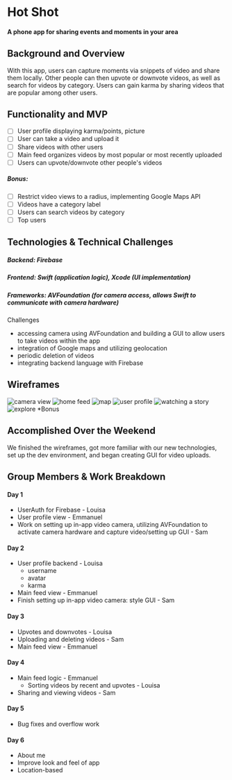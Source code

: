 # Hot Shot
#### A phone app for sharing events and moments in your area
## Background and Overview
With this app, users can capture moments via snippets of video and share them locally. Other people can then upvote or downvote videos, as well as search for videos by category. Users can gain karma by sharing videos that are popular among other users.
## Functionality and MVP
- [ ] User profile displaying karma/points, picture
- [ ] User can take a video and upload it
- [ ] Share videos with other users
- [ ] Main feed organizes videos by most popular or most recently uploaded
- [ ] Users can upvote/downvote other people's videos
##### Bonus:
- [ ] Restrict video views to a radius, implementing Google Maps API
- [ ] Videos have a category label
- [ ] Users can search videos by category
- [ ] Top users
## Technologies & Technical Challenges
##### Backend: Firebase
##### Frontend: Swift (application logic), Xcode (UI implementation)
##### Frameworks: AVFoundation (for camera access, allows Swift to communicate with camera hardware)
Challenges
* accessing camera using AVFoundation and building a GUI to allow users to take videos within the app
* integration of Google maps and utilizing geolocation
* periodic deletion of videos
* integrating backend language with Firebase
## Wireframes
![camera view](https://raw.githubusercontent.com/polkadotazn/hotshot/master/Hotshot_Wireframes/Camera.png)
![home feed](https://github.com/polkadotazn/hotshot/blob/master/Hotshot_Wireframes/Home_Feed.png?raw=true)
![map](https://github.com/polkadotazn/hotshot/blob/master/Hotshot_Wireframes/Map.png?raw=true)
![user profile](https://github.com/polkadotazn/hotshot/blob/master/Hotshot_Wireframes/User_Profile.png?raw=true)
![watching a story](https://github.com/polkadotazn/hotshot/blob/master/Hotshot_Wireframes/Watching_story.png?raw=true)
![explore](https://github.com/polkadotazn/hotshot/blob/master/Hotshot_Wireframes/Explore.png?raw=true) *Bonus
## Accomplished Over the Weekend
We finished the wireframes, got more familiar with our new technologies, set up the dev environment, and began creating GUI for video uploads.
## Group Members & Work Breakdown
#### Day 1
* UserAuth for Firebase - Louisa
* User profile view - Emmanuel
* Work on setting up in-app video camera, utilizing AVFoundation to activate camera hardware and capture video/setting up GUI - Sam
#### Day 2
* User profile backend - Louisa
  * username
  * avatar
  * karma
* Main feed view - Emmanuel
* Finish setting up in-app video camera: style GUI - Sam
#### Day 3
* Upvotes and downvotes - Louisa
* Uploading and deleting videos - Sam
* Main feed view - Emmanuel
#### Day 4
* Main feed logic - Emmanuel
  * Sorting videos by recent and upvotes - Louisa
* Sharing and viewing videos - Sam
#### Day 5
* Bug fixes and overflow work
#### Day 6
* About me
* Improve look and feel of app
* Location-based
